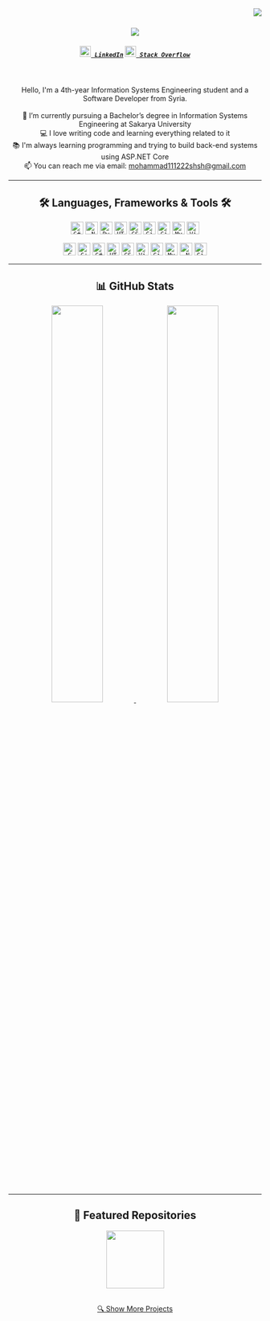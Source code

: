 <img align="right" src="https://visitor-badge.laobi.icu/badge?page_id=mohamedkheir.mohamedkheir">

<h1 align="center">
  <a href="https://git.io/typing-svg">
    <img src="https://readme-typing-svg.herokuapp.com/?lines=Hello,+There!+👋;I+am+Mohamed+Kheir;Nice+to+meet+you!&center=true&size=30">
  </a>
</h1>

<h5 align="center">
  <code><a href="https://www.linkedin.com/in/mohamed-kheir-klaido-8a04b9242/" title="LinkedIn Profile"><img width="22" src="https://cdn.jsdelivr.net/gh/devicons/devicon/icons/linkedin/linkedin-original.svg"> LinkedIn</a></code>
  <code><a href="https://stackoverflow.com/users/30941906/mohamed-kheir" title="Stack Overflow Profile"><img width="22" src="https://cdn.jsdelivr.net/gh/devicons/devicon/icons/stackoverflow/stackoverflow-original.svg"> Stack Overflow</a></code>
</h5>

<br>

<p align="center">
  Hello, I'm a 4th-year Information Systems Engineering student and a Software Developer from Syria.
  <br><br>
  🔬 I’m currently pursuing a Bachelor’s degree in Information Systems Engineering at Sakarya University  
  <br>
  💻 I love writing code and learning everything related to it  
  <br>
  📚 I'm always learning programming and trying to build back-end systems using ASP.NET Core  
  <br>
  📫 You can reach me via email: <a href="mailto:mohammad111222shsh@gmail.com">mohammad111222shsh@gmail.com</a>
</p>

---

<h2 align="center">🛠️ Languages, Frameworks & Tools 🛠️</h2>
<p align="center">
  <code><img height="25" src="https://cdn.jsdelivr.net/gh/devicons/devicon/icons/csharp/csharp-original.svg" title="C#"></code>
  <code><img height="25" src="https://cdn.jsdelivr.net/gh/devicons/devicon/icons/dotnetcore/dotnetcore-original.svg" title=".NET Core"></code>
  <code><img height="25" src="https://cdn.jsdelivr.net/gh/devicons/devicon/icons/python/python-original.svg" title="Python"></code>
  <code><img height="25" src="https://cdn.jsdelivr.net/gh/devicons/devicon/icons/html5/html5-original.svg" title="HTML5"></code>
  <code><img height="25" src="https://cdn.jsdelivr.net/gh/devicons/devicon/icons/css3/css3-original.svg" title="CSS3"></code>
  <code><img height="25" src="https://cdn.jsdelivr.net/gh/devicons/devicon/icons/git/git-original.svg" title="Git"></code>
  <code><img height="25" src="https://cdn.jsdelivr.net/gh/devicons/devicon/icons/github/github-original.svg" title="GitHub"></code>
  <code><img height="25" src="https://cdn.jsdelivr.net/gh/devicons/devicon/icons/mysql/mysql-original.svg" title="MySQL"></code>
  <code><img height="25" src="https://cdn.jsdelivr.net/gh/devicons/devicon/icons/visualstudio/visualstudio-plain.svg" title="Visual Studio"></code>


<p align="center">
  <code><img title="C" height="25" src="https://cdn.jsdelivr.net/gh/devicons/devicon/icons/c/c-original.svg"></code>
  <code><img title="C++" height="25" src="https://cdn.jsdelivr.net/gh/devicons/devicon/icons/cplusplus/cplusplus-original.svg"></code>
  <code><img title="C#" height="25" src="https://cdn.jsdelivr.net/gh/devicons/devicon/icons/csharp/csharp-original.svg"></code>
  <code><img title="HTML5" height="25" src="https://cdn.jsdelivr.net/gh/devicons/devicon/icons/html5/html5-original.svg"></code>
  <code><img title="CSS" height="25" src="https://cdn.jsdelivr.net/gh/devicons/devicon/icons/css3/css3-original.svg"></code>
  <code><img title="Visual Studio Code" height="25" src="https://cdn.jsdelivr.net/gh/devicons/devicon/icons/vscode/vscode-original.svg"></code>
  <code><img title="GitHub" height="25" src="https://cdn.jsdelivr.net/gh/devicons/devicon/icons/github/github-original.svg"></code>
  <code><img title="MySQL" height="25" src="https://cdn.jsdelivr.net/gh/devicons/devicon/icons/mysql/mysql-original.svg"></code>
  <code><img title=".NET Core" height="25" src="https://cdn.jsdelivr.net/gh/devicons/devicon/icons/dotnetcore/dotnetcore-original.svg"></code>
  <code><img title="Git" height="25" src="https://cdn.jsdelivr.net/gh/devicons/devicon/icons/git/git-original.svg"></code>
</p>
</p>

---

<h2 align="center">📊 GitHub Stats</h2>
<div align="center">
  <a href="https://github.com/anuraghazra/github-readme-stats">
    <img width="45%" src="https://github-readme-stats.vercel.app/api?username=mohamedkheir&show_icons=true&theme=react&border_color=61dafb&hide_border=true" />
  </a>
  <a href="https://github.com/anuraghazra/github-readme-stats">
    <img width="45%" src="https://github-readme-stats.vercel.app/api/top-langs/?username=mohamedkheir&layout=compact&theme=react&border_color=61dafb&hide_border=true" />
  </a>
</div>

---

<h2 align="center">📌 Featured Repositories</h2>

<div align="center">
  <a href="https://github.com/mohamedkheir/your-awesome-repo">
    <img height="115" src="https://github-readme-stats.vercel.app/api/pin/?username=mohamedkheir&repo=your-awesome-repo&theme=react&border_color=61dafb&border_radius=10">
  </a>
</div>

<p align="center">
  <br>
  <a href="https://github.com/mohamedkheir?tab=repositories">🔍 Show More Projects</a>
</p>
